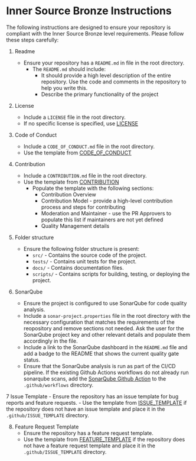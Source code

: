 # Inner Source Bronze Instructions

The following instructions are designed to ensure your repository is compliant with the Inner Source Bronze level requirements. Please follow these steps carefully:

1. Readme
    - Ensure your repository has a `README.md` in file in the root directory.
        - The `README.md` should include:
            - It should provide a high level description of the entire repository. Use the code and comments in the repository to help you write this.
            - Describe the primary functionality of the project

2. License
    - Include a `LICENSE` file in the root directory. 
    - If no specific license is specified, use [LICENSE](/templates/LICENSE)

3. Code of Conduct
    - Include a `CODE_OF_CONDUCT.md` file in the root directory.
    - Use the template from [CODE_OF_CONDUCT](/templates/CODE_OF_CONDUCT.md)

4. Contribution
    - Include a `CONTRIBUTION.md` file in the root directory.
    - Use the template from [CONTRIBUTION](/templates/CONTRIBUTION.md)
        - Populate the template with the following sections:
            - Contribution Overview
            - Contribution Model - provide a high-level contribution process and steps for contributing
            - Moderation and Maintainer - use the PR Approvers to populate this list if maintainers are not yet defined
            - Quality Management details

5. Folder structure
    - Ensure the following folder structure is present:
        - `src/` - Contains the source code of the project.
        - `tests/` - Contains unit tests for the project.
        - `docs/` - Contains documentation files.
        - `scripts/` - Contains scripts for building, testing, or deploying the project.

6. SonarQube
    - Ensure the project is configured to use SonarQube for code quality analysis.
    - Include a `sonar-project.properties` file in the root directory with the necessary configuration that matches the requirements of the reopository and remove sections not needed. Ask the user for the SonarQube project key and other relevant details and populate them accordingly in the file.
    - Include a link to the SonarQube dashboard in the `README.md` file and add a badge to the README that shows the current quality gate status.
    - Ensure that the SonarQube analysis is run as part of the CI/CD pipeline. If the existing Github Actions workflows do not already run sonarqube scans, add the [SonarQube Github Action](templates/build.yml) to the `.github/workflows` directory.

7 Issue Template
    - Ensure the repository has an issue template for bug reports and feature requests.
    - Use the template from [ISSUE_TEMPLATE](/templates/issue_template.yml) if the repository does not have an issue template and place it in the `.github/ISSUE_TEMPLATE` directory.

8. Feature Request Template
    - Ensure the repository has a feature request template.
    - Use the template from [FEATURE_TEMPLATE](/templates/feature_template.yml) if the repository does not have a feature request template and place it in the `.github/ISSUE_TEMPLATE` directory.


